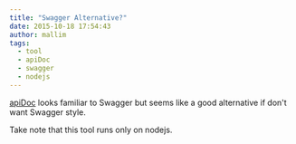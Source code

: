 ```yaml
---
title: "Swagger Alternative?"
date: 2015-10-18 17:54:43
author: mallim
tags:
  - tool
  - apiDoc
  - swagger
  - nodejs
---
```


[apiDoc](http://apidocjs.com/) looks familiar to Swagger but seems like a good alternative if don't want Swagger style.

Take note that this tool runs only on nodejs. 